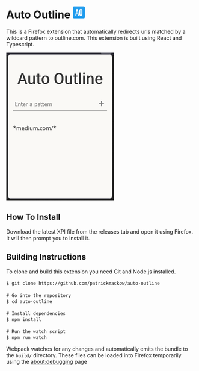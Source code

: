 # Auto Outline <img src="./src/icon.png" width="32"/>

This is a Firefox extension that automatically redirects urls matched by a wildcard pattern to outline.com. This extension is built using React and Typescript.

![Auto Outline interface](auto-outline.png)

## How To Install

Download the latest XPI file from the releases tab and open it using Firefox. It will then prompt you to install it.

## Building Instructions

To clone and build this extension you need Git and Node.js installed.

```b# Clone this repository
$ git clone https://github.com/patrickmackow/auto-outline

# Go into the repository
$ cd auto-outline

# Install dependencies
$ npm install

# Run the watch script
$ npm run watch
```

Webpack watches for any changes and automatically emits the bundle to the `build/` directory. These files can be loaded into Firefox temporarily using the [about:debugging](https://developer.mozilla.org/en-US/docs/Tools/about:debugging) page
